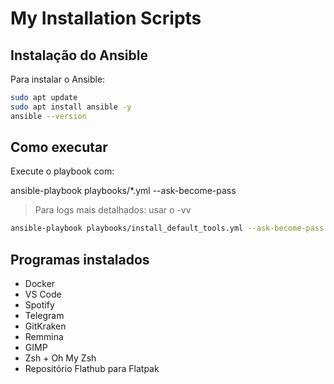 # My Installation Scripts

## Instalação do Ansible

Para instalar o Ansible:
```bash
sudo apt update  
sudo apt install ansible -y
ansible --version
```

## Como executar

Execute o playbook com:

ansible-playbook playbooks/*.yml --ask-become-pass
> Para logs mais detalhados: usar o -vv
```bash
ansible-playbook playbooks/install_default_tools.yml --ask-become-pass -vv
```

## Programas instalados

- Docker
- VS Code  
- Spotify 
- Telegram 
- GitKraken 
- Remmina  
- GIMP  
- Zsh + Oh My Zsh  
- Repositório Flathub para Flatpak
